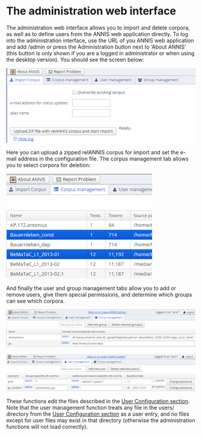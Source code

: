 # The administration web interface

The administration web interface allows you to import and delete corpora, as well as to
define users from the ANNIS web application directly. To log into the administration
interface, use the URL of you ANNIS web application and add /admin or press the Administration button next to ‘About ANNIS’ (this button is only
shown if you are a logged in administrator or when using the desktop version). You should see the screen below:

![import in web-adminstration interface](web-admin-import.png)

Here you can upload a zipped relANNIS corpus for import and set the e-mail address
in the configuration file. The corpus management tab allows you to select corpora for
deletion:

![select corpora for deletion](web-admin-corpus-select.png)

And finally the user and group management tabs allow you to add or remove users,
give them special permissions, and determine which groups can see which corpora.

![group management](web-admin-groups.png)

![user management](web-admin-users.png)

These functions edit the files described in the [User Configuration section](import-and-config-user.md). Note that the user management
function treats any file in the users/ directory from the [User Configuration section](import-and-config-user.md) as a user entry, and no
files except for user files may exist in that directory (otherwise the administration
functions will not load correctly).